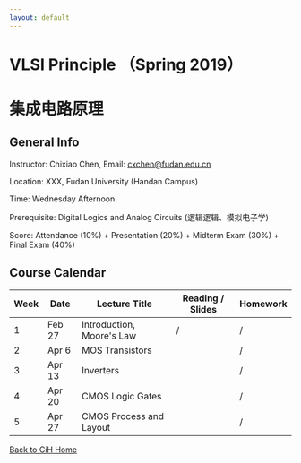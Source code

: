 ```yaml
---
layout: default
---
```


# VLSI Principle （Spring 2019）
# 集成电路原理

## General Info

Instructor: Chixiao Chen, 
Email: cxchen@fudan.edu.cn

Location: XXX, Fudan University (Handan Campus)

Time: Wednesday Afternoon

Prerequisite: Digital Logics and Analog Circuits (逻辑逻辑、模拟电子学)

Score: Attendance (10%) + Presentation (20%) + Midterm Exam (30%) + Final Exam (40%)

## Course Calendar

 Week | Date | Lecture Title | Reading / Slides | Homework|
 ---- |  ---- |-----|-----|----|
1| Feb 27 | Introduction, Moore's Law | / | / |
2| Apr  6 | MOS Transistors |  | / |
3| Apr  13 | Inverters |  | / |
4| Apr  20 | CMOS Logic Gates |  | / |
5| Apr  27 | CMOS Process and Layout|  | / |



[Back to CiH Home](./)
